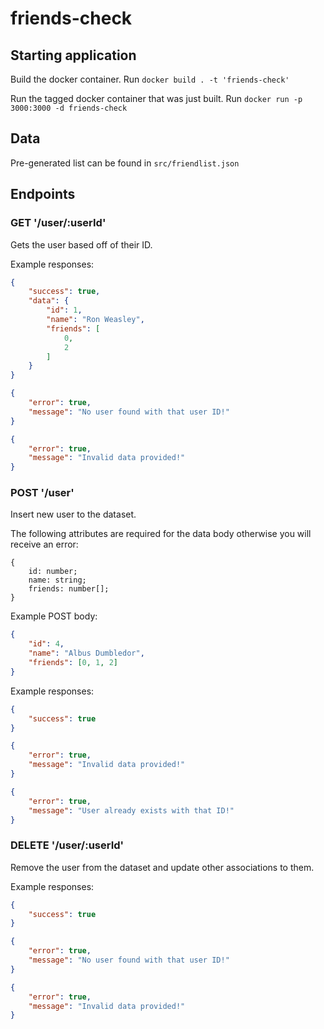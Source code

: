 # friends-check

## Starting application

Build the docker container. Run `docker build . -t 'friends-check'`

Run the tagged docker container that was just built. Run `docker run -p 3000:3000 -d friends-check`

## Data

Pre-generated list can be found in `src/friendlist.json`

## Endpoints

### GET '/user/:userId'

Gets the user based off of their ID.

Example responses:
```json
{
    "success": true,
    "data": {
        "id": 1,
        "name": "Ron Weasley",
        "friends": [
            0,
            2
        ]
    }
}
```

```json
{
    "error": true,
    "message": "No user found with that user ID!"
}
```

```json
{
    "error": true,
    "message": "Invalid data provided!"
}
```

### POST '/user'

Insert new user to the dataset. 

The following attributes are required for the data body otherwise you will receive an error:
```
{
    id: number;
    name: string;
    friends: number[];
}
```

Example POST body:
```json
{
    "id": 4,
    "name": "Albus Dumbledor",
    "friends": [0, 1, 2]
}
```

Example responses:
```json
{
    "success": true
}
```

```json
{
    "error": true,
    "message": "Invalid data provided!"
}
```

```json
{
    "error": true,
    "message": "User already exists with that ID!"
}
```

### DELETE '/user/:userId'

Remove the user from the dataset and update other associations to them.

Example responses:
```json
{
    "success": true
}
```

```json
{
    "error": true,
    "message": "No user found with that user ID!"
}
```

```json
{
    "error": true,
    "message": "Invalid data provided!"
}
```
